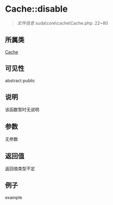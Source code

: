 # Cache::disable

> *文件信息* suda\core\cache\Cache.php: 22~80
## 所属类 

[Cache](../Cache.md)

## 可见性

abstract  public  
## 说明

该函数暂时无说明

## 参数

无参数

## 返回值
返回值类型不定

## 例子

example